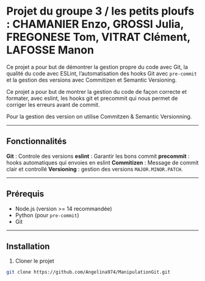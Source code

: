 # Projet du groupe 3 / les petits ploufs : CHAMANIER Enzo, GROSSI Julia, FREGONESE Tom, VITRAT Clément, LAFOSSE Manon

Ce projet a pour but de démontrer la gestion propre du code avec Git, la qualité du code avec ESLint, l’automatisation des hooks Git avec `pre-commit` et la gestion des versions avec Commitizen et Semantic Versioning.

Ce projet a pour but de montrer la gestion du code de façon correcte et formater, avec eslint, les hooks git et precommit qui nous permet de corriger les erreurs avant de commit. 

Pour la gestion des version on utilise Commitzen & Semantic Versionning.

***

## Fonctionnalités

 **Git** : Controle des versions
 **eslint** : Garantir les bons commit
 **precommit** : hooks automatiques qui envoies en eslint
 **Commitizen** : Message de commit clair et controllé
 **Versioning** : gestion des versions `MAJOR.MINOR.PATCH`.

***

## Prérequis

- Node.js (version >= 14 recommandée)
- Python (pour `pre-commit`)
- Git

***

## Installation

1. Cloner le projet
```bash
git clone https://github.com/Angelina974/ManipulationGit.git
